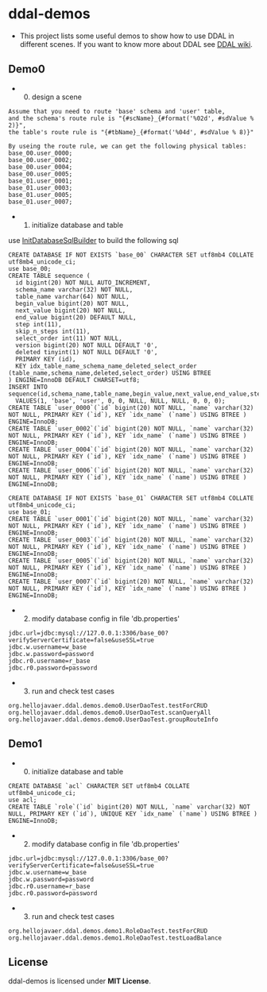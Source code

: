 # ddal-demos

- This project lists some useful demos to show how to use DDAL in different scenes. If you want to know more about DDAL see [DDAL wiki](https://github.com/hellojavaer/ddal/wiki).

## Demo0

- 0. design a scene

```
Assume that you need to route 'base' schema and 'user' table,
and the schema's route rule is "{#scName}_{#format('%02d', #sdValue % 2)}",
the table's route rule is "{#tbName}_{#format('%04d', #sdValue % 8)}"

By useing the route rule, we can get the following physical tables:
base_00.user_0000;
base_00.user_0002;
base_00.user_0004;
base_00.user_0005;
base_01.user_0001;
base_01.user_0003;
base_01.user_0005;
base_01.user_0007;
```

- 1. initialize database and table

use [InitDatabaseSqlBuilder](https://github.com/hellojavaer/ddal-demos/blob/master/demo0/src/main/java/org/hellojavaer/ddal/demos/demo0/init/InitDatabaseSqlBuilder.java) to build the following sql

```
CREATE DATABASE IF NOT EXISTS `base_00` CHARACTER SET utf8mb4 COLLATE utf8mb4_unicode_ci;
use base_00;
CREATE TABLE sequence (
  id bigint(20) NOT NULL AUTO_INCREMENT,
  schema_name varchar(32) NOT NULL,
  table_name varchar(64) NOT NULL,
  begin_value bigint(20) NOT NULL,
  next_value bigint(20) NOT NULL,
  end_value bigint(20) DEFAULT NULL,
  step int(11),
  skip_n_steps int(11),
  select_order int(11) NOT NULL,
  version bigint(20) NOT NULL DEFAULT '0',
  deleted tinyint(1) NOT NULL DEFAULT '0',
  PRIMARY KEY (id),
  KEY idx_table_name_schema_name_deleted_select_order (table_name,schema_name,deleted,select_order) USING BTREE
) ENGINE=InnoDB DEFAULT CHARSET=utf8;
INSERT INTO sequence(id,schema_name,table_name,begin_value,next_value,end_value,step,skip_n_steps,select_order,version,deleted)
  VALUES(1, 'base', 'user', 0, 0, NULL, NULL, NULL, 0, 0, 0);
CREATE TABLE `user_0000`(`id` bigint(20) NOT NULL, `name` varchar(32) NOT NULL, PRIMARY KEY (`id`), KEY `idx_name` (`name`) USING BTREE ) ENGINE=InnoDB;
CREATE TABLE `user_0002`(`id` bigint(20) NOT NULL, `name` varchar(32) NOT NULL, PRIMARY KEY (`id`), KEY `idx_name` (`name`) USING BTREE ) ENGINE=InnoDB;
CREATE TABLE `user_0004`(`id` bigint(20) NOT NULL, `name` varchar(32) NOT NULL, PRIMARY KEY (`id`), KEY `idx_name` (`name`) USING BTREE ) ENGINE=InnoDB;
CREATE TABLE `user_0006`(`id` bigint(20) NOT NULL, `name` varchar(32) NOT NULL, PRIMARY KEY (`id`), KEY `idx_name` (`name`) USING BTREE ) ENGINE=InnoDB;

CREATE DATABASE IF NOT EXISTS `base_01` CHARACTER SET utf8mb4 COLLATE utf8mb4_unicode_ci;
use base_01;
CREATE TABLE `user_0001`(`id` bigint(20) NOT NULL, `name` varchar(32) NOT NULL, PRIMARY KEY (`id`), KEY `idx_name` (`name`) USING BTREE ) ENGINE=InnoDB;
CREATE TABLE `user_0003`(`id` bigint(20) NOT NULL, `name` varchar(32) NOT NULL, PRIMARY KEY (`id`), KEY `idx_name` (`name`) USING BTREE ) ENGINE=InnoDB;
CREATE TABLE `user_0005`(`id` bigint(20) NOT NULL, `name` varchar(32) NOT NULL, PRIMARY KEY (`id`), KEY `idx_name` (`name`) USING BTREE ) ENGINE=InnoDB;
CREATE TABLE `user_0007`(`id` bigint(20) NOT NULL, `name` varchar(32) NOT NULL, PRIMARY KEY (`id`), KEY `idx_name` (`name`) USING BTREE ) ENGINE=InnoDB;

```

- 2. modify database config in file 'db.properties'

```
jdbc.url=jdbc:mysql://127.0.0.1:3306/base_00?verifyServerCertificate=false&useSSL=true
jdbc.w.username=w_base
jdbc.w.password=password
jdbc.r0.username=r_base
jdbc.r0.password=password
```

- 3. run and check test cases

```
org.hellojavaer.ddal.demos.demo0.UserDaoTest.testForCRUD
org.hellojavaer.ddal.demos.demo0.UserDaoTest.scanQueryAll
org.hellojavaer.ddal.demos.demo0.UserDaoTest.groupRouteInfo
```

## Demo1

- 0. initialize database and table

```
CREATE DATABASE `acl` CHARACTER SET utf8mb4 COLLATE utf8mb4_unicode_ci;
use acl;
CREATE TABLE `role`(`id` bigint(20) NOT NULL, `name` varchar(32) NOT NULL, PRIMARY KEY (`id`), UNIQUE KEY `idx_name` (`name`) USING BTREE ) ENGINE=InnoDB;
```

- 2. modify database config in file 'db.properties'

```
jdbc.url=jdbc:mysql://127.0.0.1:3306/base_00?verifyServerCertificate=false&useSSL=true
jdbc.w.username=w_base
jdbc.w.password=password
jdbc.r0.username=r_base
jdbc.r0.password=password
```

- 3. run and check test cases

```
org.hellojavaer.ddal.demos.demo1.RoleDaoTest.testForCRUD
org.hellojavaer.ddal.demos.demo1.RoleDaoTest.testLoadBalance
```

## License

ddal-demos is licensed under **MIT License**.

